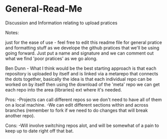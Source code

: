 # General-Read-Me
Discussion and Information relating to upload pratices

Notes:

just for the ease of use - feel free to edit this readme file for general pratice and formatting stuff as we develope the github 
pratices that we'll be using going forward. Just put a name and signature and we can comment out what we find 'poor pratices' as 
we go along.

Ben Dunn - 
What I think would be the best starting approach is that each repository is uploaded by itself and is linked via a metarepo that 
connects the dots together, basically the idea is that each individual repo can be worked on by itself then using the download
of the 'meta' repo we can get each repo into the area (libraries) ext where it's needed.

Pros: 
-Projects can call different repos so we don't need to have all of them on a local machine.
-We can edit different sections within and across branches (remember to fork if we need to do changes that will break another repo).

Cons:
-Will involve switching repos alot, and will be somewhat of a pain to keep up to date right off that bat.
